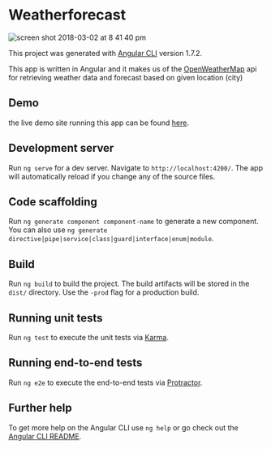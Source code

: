 
# Weatherforecast  

![screen shot 2018-03-02 at 8 41 40 pm](https://user-images.githubusercontent.com/14261123/36906412-df9c58f4-1e5b-11e8-8705-473bad078c1b.png)



This project was generated with [Angular CLI](https://github.com/angular/angular-cli) version 1.7.2.


This app is written in Angular and it makes us of the [OpenWeatherMap](http://openweathermap.org/forecast5) api for retrieving weather data and forecast based on given location (city)

## Demo

the live demo site running this app can be found [here](https://swaky.github.io/weatherforecast/). 


## Development server

Run `ng serve` for a dev server. Navigate to `http://localhost:4200/`. The app will automatically reload if you change any of the source files.

## Code scaffolding

Run `ng generate component component-name` to generate a new component. You can also use `ng generate directive|pipe|service|class|guard|interface|enum|module`.

## Build

Run `ng build` to build the project. The build artifacts will be stored in the `dist/` directory. Use the `-prod` flag for a production build.

## Running unit tests

Run `ng test` to execute the unit tests via [Karma](https://karma-runner.github.io).

## Running end-to-end tests

Run `ng e2e` to execute the end-to-end tests via [Protractor](http://www.protractortest.org/).

## Further help

To get more help on the Angular CLI use `ng help` or go check out the [Angular CLI README](https://github.com/angular/angular-cli/blob/master/README.md).
